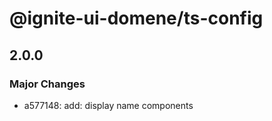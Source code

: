 # @ignite-ui-domene/ts-config

## 2.0.0

### Major Changes

- a577148: add: display name components
